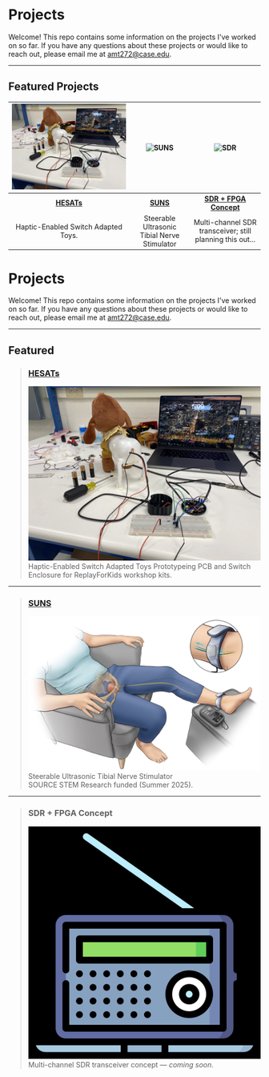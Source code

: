 # Projects

Welcome! This repo contains some information on the projects I've worked on so far. If you have any questions about these projects or would like to reach out, please email me at amt272@case.edu.

---

## Featured Projects

| ![HESAT](HESAT/assets/HESAT_1.jpg) | ![SUNS](SUNS/assets/device.jpg) | ![SDR](SDR/assets/block.png) |
|:---:|:---:|:---:|
| **[HESATs](HESAT/README.md)** | **[SUNS](SUNS/README.md)** | **[SDR + FPGA Concept](SDR/README.md)** |
| Haptic-Enabled Switch Adapted Toys. | Steerable Ultrasonic Tibial Nerve Stimulator | Multi-channel SDR transceiver; still planning this out... |

# Projects

Welcome! This repo contains some information on the projects I've worked on so far. If you have any questions about these projects or would like to reach out, please email me at amt272@case.edu.

---

## Featured

> ### [HESATs](HESAT/README.md)  
> ![HESAT](HESAT/assets/HESAT_1.jpg)  
> Haptic-Enabled Switch Adapted Toys
> Prototypeing PCB and Switch Enclosure for ReplayForKids workshop kits.

---

> ### [SUNS](SUNS/README.md)  
> ![SUNS](SUNS/assets/cover.jpg)  
> Steerable Ultrasonic Tibial Nerve Stimulator  
> SOURCE STEM Research funded (Summer 2025).

---

> ### SDR + FPGA Concept  
> ![SDR](SDR/assets/FPGA_SDR_cover.jpg)  
> Multi-channel SDR transceiver concept — *coming soon*.